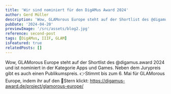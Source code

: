 ```yaml
---
title: 'Wir sind nominiert für den DigAMus Award 2024'
author: Gerd Müller
description: 'Wow, GLAMorous Europe steht auf der Shortlist des @digamus.award 2024 und ist nominiert in der Kategorie Apps und Games. Neben dem Jurypreis gibt es auch einen Publikumspreis. 👉Stimmt bis zum 6. Mai für GLAMorous Europe, indem ihr auf den 🌟Stern klickt: https://digamus-award.de/project/glamorous-europe/'
pubDate: '2024-04-20'
previewImage: '/src/assets/blog2.jpg'
reference: second-post
tags: [DigAMus, IIIF, GLAM]
isFeatured: true
relatedPosts: []
---
```


Wow, GLAMorous Europe steht auf der Shortlist des @digamus.award 2024 und ist nominiert in der Kategorie Apps und Games. Neben dem Jurypreis gibt es auch einen Publikumspreis. 👉Stimmt bis zum 6. Mai für GLAMorous Europe, indem ihr auf den 🌟Stern klickt: https://digamus-award.de/project/glamorous-europe/
